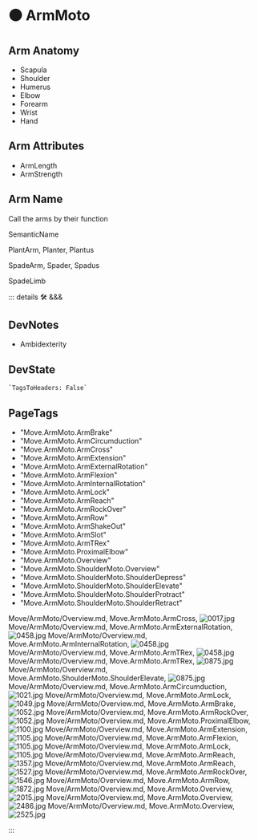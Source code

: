 
# 🟠 <moto>ArmMoto</moto>

## Arm Anatomy

- Scapula
- Shoulder
- Humerus
- Elbow
- Forearm
- Wrist
- Hand

## Arm Attributes

- ArmLength
- ArmStrength

## Arm Name

Call the arms by their function

SemanticName

PlantArm, Planter, Plantus

SpadeArm, Spader, Spadus

SpadeLimb

::: details 🛠 <dev>&&&</dev>

## DevNotes

- Ambidexterity

## DevState

```py
`TagsToHeaders: False`
```

<h2>PageTags</h2>

- "Move.ArmMoto.ArmBrake"
- "Move.ArmMoto.ArmCircumduction"
- "Move.ArmMoto.ArmCross"
- "Move.ArmMoto.ArmExtension"
- "Move.ArmMoto.ArmExternalRotation"
- "Move.ArmMoto.ArmFlexion"
- "Move.ArmMoto.ArmInternalRotation"
- "Move.ArmMoto.ArmLock"
- "Move.ArmMoto.ArmReach"
- "Move.ArmMoto.ArmRockOver"
- "Move.ArmMoto.ArmRow"
- "Move.ArmMoto.ArmShakeOut"
- "Move.ArmMoto.ArmSlot"
- "Move.ArmMoto.ArmTRex"
- "Move.ArmMoto.ProximalElbow"
- "Move.ArmMoto.Overview"
- "Move.ArmMoto.ShoulderMoto.Overview"
- "Move.ArmMoto.ShoulderMoto.ShoulderDepress"
- "Move.ArmMoto.ShoulderMoto.ShoulderElevate"
- "Move.ArmMoto.ShoulderMoto.ShoulderProtract"
- "Move.ArmMoto.ShoulderMoto.ShoulderRetract"

Move/ArmMoto/Overview.md, <dev>Move.ArmMoto.ArmCross</dev>, ![0017.jpg](/PaperPhoto/0017.jpg)
Move/ArmMoto/Overview.md, <dev>Move.ArmMoto.ArmExternalRotation</dev>, ![0458.jpg](/PaperPhoto/0458.jpg)
Move/ArmMoto/Overview.md, <dev>Move.ArmMoto.ArmInternalRotation</dev>, ![0458.jpg](/PaperPhoto/0458.jpg)
Move/ArmMoto/Overview.md, <dev>Move.ArmMoto.ArmTRex</dev>, ![0458.jpg](/PaperPhoto/0458.jpg)
Move/ArmMoto/Overview.md, <dev>Move.ArmMoto.ArmTRex</dev>, ![0875.jpg](/PaperPhoto/0875.jpg)
Move/ArmMoto/Overview.md, <dev>Move.ArmMoto.ShoulderMoto.ShoulderElevate</dev>, ![0875.jpg](/PaperPhoto/0875.jpg)
Move/ArmMoto/Overview.md, <dev>Move.ArmMoto.ArmCircumduction</dev>, ![1021.jpg](/PaperPhoto/1021.jpg)
Move/ArmMoto/Overview.md, <dev>Move.ArmMoto.ArmLock</dev>, ![1049.jpg](/PaperPhoto/1049.jpg)
Move/ArmMoto/Overview.md, <dev>Move.ArmMoto.ArmBrake</dev>, ![1052.jpg](/PaperPhoto/1052.jpg)
Move/ArmMoto/Overview.md, <dev>Move.ArmMoto.ArmRockOver</dev>, ![1052.jpg](/PaperPhoto/1052.jpg)
Move/ArmMoto/Overview.md, <dev>Move.ArmMoto.ProximalElbow</dev>, ![1100.jpg](/PaperPhoto/1100.jpg)
Move/ArmMoto/Overview.md, <dev>Move.ArmMoto.ArmExtension</dev>, ![1105.jpg](/PaperPhoto/1105.jpg)
Move/ArmMoto/Overview.md, <dev>Move.ArmMoto.ArmFlexion</dev>, ![1105.jpg](/PaperPhoto/1105.jpg)
Move/ArmMoto/Overview.md, <dev>Move.ArmMoto.ArmLock</dev>, ![1105.jpg](/PaperPhoto/1105.jpg)
Move/ArmMoto/Overview.md, <dev>Move.ArmMoto.ArmReach</dev>, ![1357.jpg](/PaperPhoto/1357.jpg)
Move/ArmMoto/Overview.md, <dev>Move.ArmMoto.ArmReach</dev>, ![1527.jpg](/PaperPhoto/1527.jpg)
Move/ArmMoto/Overview.md, <dev>Move.ArmMoto.ArmRockOver</dev>, ![1546.jpg](/PaperPhoto/1546.jpg)
Move/ArmMoto/Overview.md, <dev>Move.ArmMoto.ArmRow</dev>, ![1872.jpg](/PaperPhoto/1872.jpg)
Move/ArmMoto/Overview.md, <dev>Move.ArmMoto.Overview</dev>, ![2015.jpg](/PaperPhoto/2015.jpg)
Move/ArmMoto/Overview.md, <dev>Move.ArmMoto.Overview</dev>, ![2486.jpg](/PaperPhoto/2486.jpg)
Move/ArmMoto/Overview.md, <dev>Move.ArmMoto.Overview</dev>, ![2525.jpg](/PaperPhoto/2525.jpg)

:::
